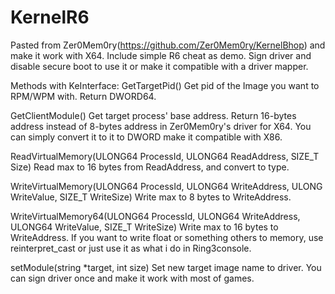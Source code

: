 # KernelR6
Pasted from Zer0Mem0ry(https://github.com/Zer0Mem0ry/KernelBhop) and make it work with X64. Include simple R6 cheat as demo.
Sign driver and disable secure boot to use it or make it compatible with a driver mapper.

Methods with KeInterface:
GetTargetPid()
Get pid of the Image you want to RPM/WPM with. Return DWORD64.

GetClientModule()
Get target process' base address. Return 16-bytes address instead of 8-bytes address in Zer0Mem0ry's driver for X64. You can simply convert it to 
it to DWORD make it compatible with X86.

ReadVirtualMemory<type>(ULONG64 ProcessId, ULONG64 ReadAddress, SIZE_T Size)
Read max to 16 bytes from ReadAddress, and convert to type.

WriteVirtualMemory(ULONG64 ProcessId, ULONG64 WriteAddress, ULONG WriteValue, SIZE_T WriteSize)
Write max to 8 bytes to WriteAddress.

WriteVirtualMemory64(ULONG64 ProcessId, ULONG64 WriteAddress, ULONG64 WriteValue, SIZE_T WriteSize)
Write max to 16 bytes to WriteAddress. If you want to write float or something others to memory, use reinterpret_cast or just use it as what i 
do in Ring3console.

setModule(string *target, int size)
Set new target image name to driver. You can sign driver once and make it work with most of games.
